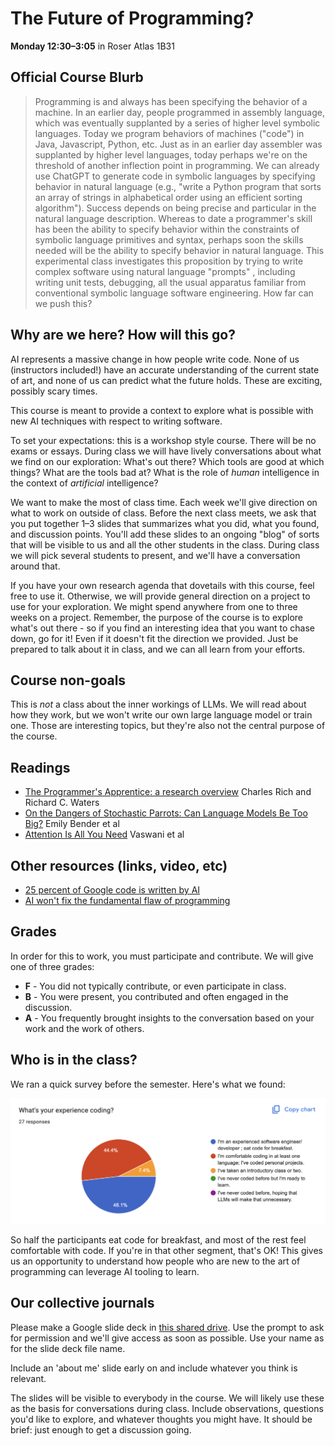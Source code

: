 # The Future of Programming?

**Monday 12:30–3:05** in Roser Atlas 1B31

## Official Course Blurb

> Programming is and always has been specifying the behavior of a machine. In an
> earlier day, people programmed in assembly language, which was eventually
> supplanted by a series of higher level symbolic languages. Today we program
> behaviors of machines ("code") in Java, Javascript, Python, etc. Just as in an
> earlier day assembler was supplanted by higher level languages, today perhaps
> we're on the threshold of another inflection point in programming. We can
> already use ChatGPT to generate code in symbolic languages by specifying
> behavior in natural language (e.g., "write a Python program that sorts an
> array of strings in alphabetical order using an efficient sorting algorithm").
> Success depends on being precise and particular in the natural language
> description. Whereas to date a programmer's skill has been the ability to
> specify behavior within the constraints of symbolic language primitives and
> syntax, perhaps soon the skills needed will be the ability to specify behavior
> in natural language. This experimental class investigates this proposition by
> trying to write complex software using natural language "prompts" , including
> writing unit tests, debugging, all the usual apparatus familiar from
> conventional symbolic language software engineering. How far can we push this?

## Why are we here? How will this go?

AI represents a massive change in how people write code. None of us (instructors
included!) have an accurate understanding of the current state of art, and none
of us can predict what the future holds. These are exciting, possibly scary
times.

This course is meant to provide a context to explore what is possible with new
AI techniques with respect to writing software.

To set your expectations: this is a workshop style course. There will be no
exams or essays. During class we will have lively conversations about what we
find on our exploration: What's out there? Which tools are good at which things?
What are the tools bad at? What is the role of _human_ intelligence in the
context of _artificial_ intelligence?

We want to make the most of class time. Each week we'll give direction on what
to work on outside of class. Before the next class meets, we ask that you put
together 1–3 slides that summarizes what you did, what you found, and discussion
points. You'll add these slides to an ongoing "blog" of sorts that will be
visible to us and all the other students in the class. During class we will pick
several students to present, and we'll have a conversation around that.

If you have your own research agenda that dovetails with this course, feel free
to use it. Otherwise, we will provide general direction on a project to use for
your exploration. We might spend anywhere from one to three weeks on a project.
Remember, the purpose of the course is to explore what's out there - so if you
find an interesting idea that you want to chase down, go for it! Even if it
doesn't fit the direction we provided. Just be prepared to talk about it in
class, and we can all learn from your efforts.

## Course non-goals

This is _not_ a class about the inner workings of LLMs. We will read about how
they work, but we won't write our own large language model or train one. Those
are interesting topics, but they're also not the central purpose of the course.

## Readings

- [The Programmer's Apprentice: a research
  overview](https://ieeexplore.ieee.org/stamp/stamp.jsp?arnumber=86782) Charles
  Rich and Richard C. Waters
- [On the Dangers of Stochastic Parrots: Can Language Models Be Too
  Big?](https://dl.acm.org/doi/pdf/10.1145/3442188.3445922) Emily Bender et al
- [Attention Is All You
  Need](https://dl.acm.org/doi/pdf/10.5555/3295222.3295349) Vaswani et al

## Other resources (links, video, etc)

- [25 percent of Google code is written by
  AI](https://www.pcmag.com/news/ai-now-writes-over-25-percent-of-code-at-google)
- [AI won't fix the fundamental flaw of
  programming](https://www.youtube.com/watch?v=82JpGhctWpU)

## Grades

In order for this to work, you must participate and contribute. We will give one
of three grades:

- **F** - You did not typically contribute, or even participate in class.
- **B** - You were present, you contributed and often engaged in the discussion.
- **A** - You frequently brought insights to the conversation based on your work
  and the work of others.

## Who is in the class?

We ran a quick survey before the semester. Here's what we found:

![Experience Coding](img/experience-coding.png)

So half the participants eat code for breakfast, and most of the rest feel
comfortable with code. If you're in that other segment, that's OK! This gives us
an opportunity to understand how people who are new to the art of programming
can leverage AI tooling to learn.

## Our collective journals

Please make a Google slide deck in [this shared
drive](https://drive.google.com/drive/folders/1ffZHWLzqzBFL4z_9rktCp_hEKaNoXjpI?usp=drive_link).
Use the prompt to ask for permission and we'll give access as soon as possible.
Use your name as for the slide deck file name.

Include an 'about me' slide early on and include whatever you think is relevant.

The slides will be visible to everybody in the course. We will likely use these
as the basis for conversations during class. Include observations, questions
you'd like to explore, and whatever thoughts you might have. It should be brief:
just enough to get a discussion going.
